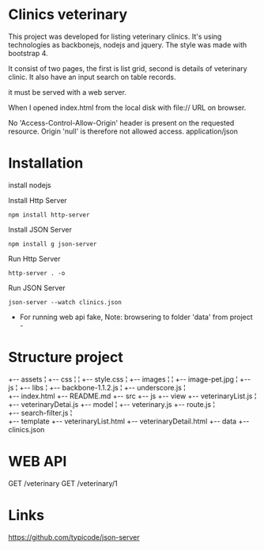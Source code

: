 # Clinics veterinary


This project was developed for listing veterinary clinics. It's using technologies as backbonejs, nodejs and jquery. The style was made with bootstrap 4.

It consist of two pages, the first is list grid, second is details of veterinary clinic. It also have an input search on table records.

it must be served with a web server.

When I opened index.html from the local disk with file:// URL on browser.

No 'Access-Control-Allow-Origin' header is present on the requested resource. Origin 'null' is therefore not allowed access.
application/json


# Installation

install nodejs

Install Http Server 

```
npm install http-server
```

Install JSON Server 

```
npm install g json-server
```

Run Http Server  

```
http-server . -o
```

Run JSON Server 

```
json-server --watch clinics.json
```

- For running web api fake, Note: browsering to folder 'data' from project -


# Structure project
	
+-- assets
¦   +-- css
¦   ¦   +-- style.css
¦   +-- images
¦   ¦   +-- image-pet.jpg
¦   +-- js
¦       +-- libs
¦           +-- backbone-1.1.2.js
¦           +-- underscore.js
¦           
+-- index.html
+-- README.md
+-- src
     +-- js 
     	 +-- view
             +-- veterinaryList.js
	     ¦   +-- veterinaryDetai.js
		 +-- model
		 ¦   +-- veterinary.js
		 +-- route.js
		 ¦   
		 +-- search-filter.js
		 ¦   
	 +-- template
		 +-- veterinaryList.html
         +-- veterinaryDetail.html
     +-- data
		 +-- clinics.json


# WEB API

GET  /veterinary
GET  /veterinary/1


# Links 
https://github.com/typicode/json-server



